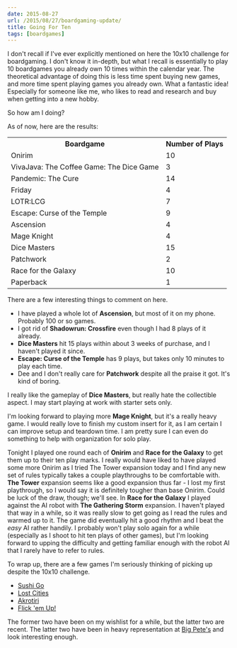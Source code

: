 ```yaml
---
date: 2015-08-27
url: /2015/08/27/boardgaming-update/
title: Going For Ten
tags: [boardgames]
---
```


I don't recall if I've ever explicitly mentioned on here the 10x10 challenge for boardgaming.  I don't know it
in-depth, but what I recall is essentially to play 10 boardgames you already own 10 times within the calendar
year.  The theoretical advantage of doing this is less time spent buying new games, and more time spent playing
games you already own.  What a fantastic idea!  Especially for someone like me, who likes to read and research
and buy when getting into a new hobby.

So how am I doing?

As of now, here are the results:

<table>
  <tr>
    <th>Boardgame</th>
    <th>Number of Plays</th>
  </tr>
  <tr><td>Onirim</td><td>10</td></tr>
  <tr><td>VivaJava: The Coffee Game: The Dice Game</td><td>3</td></tr>
  <tr><td>Pandemic: The Cure</td><td>14</td></tr>
  <tr><td>Friday</td><td>4</td></tr>
  <tr><td>LOTR:LCG</td><td>7</td></tr>
  <tr><td>Escape: Curse of the Temple</td><td>9</td></tr>
  <tr><td>Ascension</td><td>4</td></tr>
  <tr><td>Mage Knight</td><td>4</td></tr>
  <tr><td>Dice Masters</td><td>15</td></tr>
  <tr><td>Patchwork</td><td>2</td></tr>
  <tr><td>Race for the Galaxy</td><td>10</td></tr>
  <tr><td>Paperback</td><td>1</td></tr>
</table>

There are a few interesting things to comment on here.

- I have played a whole lot of **Ascension**, but most of it on my phone.  Probably 100 or so games.
- I got rid of **Shadowrun: Crossfire** even though I had 8 plays of it already.
- **Dice Masters** hit 15 plays within about 3 weeks of purchase, and I haven't played it since.
- **Escape: Curse of the Temple** has 9 plays, but takes only 10 minutes to play each time.
- Dee and I don't really care for **Patchwork** despite all the praise it got. It's kind of boring.

I really like the gameplay of **Dice Masters**, but really hate the collectible aspect.  I may start
playing at work with starter sets only.

I'm looking forward to playing more **Mage Knight**, but it's a really heavy game.  I would really love
to finish my custom insert for it, as I am certain I can improve setup and teardown time.  I am
pretty sure I can even do something to help with organization for solo play.

Tonight I played one round each of **Onirim** and **Race for the Galaxy** to get them up to their ten
play marks.  I really would have liked to have played some more Onirim as I tried The Tower expansion
today and I find any new set of rules typically takes a couple playthroughs to be comfortable with.
**The Tower** expansion seems like a good expansion thus far - I lost my first playthrough, so I would
say it is definitely tougher than base Onirim.  Could be luck of the draw, though; we'll see.  In
**Race for the Galaxy** I played against the AI robot with **The Gathering Storm** expansion.  I haven't
played that way in a while, so it was really slow to get going as I read the rules and warmed up to it.
The game did eventually hit a good rhythm and I beat the *easy* AI rather handily.  I probably won't
play solo again for a while (especially as I shoot to hit ten plays of other games), but I'm looking
forward to upping the difficulty and getting familiar enough with the robot AI that I rarely have to
refer to rules.

To wrap up, there are a few games I'm seriously thinking of picking up despite the 10x10 challenge.

- [Sushi Go](https://boardgamegeek.com/boardgame/133473/sushi-go)
- [Lost Cities](https://boardgamegeek.com/boardgame/50/lost-cities)
- [Akrotiri](https://boardgamegeek.com/boardgame/154458/akrotiri)
- [Flick 'em Up!](https://boardgamegeek.com/boardgame/169124/flick-em)

The former two have been on my wishlist for a while, but the latter two are recent.  The latter two
have been in heavy representation at [Big Pete's](http://bigpetescollectibles.blogspot.ca/) and look
interesting enough.